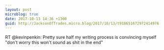 ```yaml
---
layout: post
microblog: true
date: 2017-10-13 14:36 +1300
guid: http://JacksonOfTrades.micro.blog/2017/10/13/t918651672972414976.html
---
```

RT @kevinpenkin: Pretty sure half my writing process is convincing myself "don't worry this won't sound as shit in the end"
